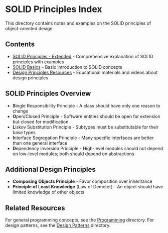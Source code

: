 # SOLID Principles Index

This directory contains notes and examples on the SOLID principles of object-oriented design.

## Contents

- [SOLID Principles - Extended](SOLID_Principles_Extended.md) - Comprehensive explanation of SOLID principles with examples
- [SOLID Basics](solid.md) - Basic introduction to SOLID concepts
- [Design Principles Resources](Design_Principles_Resources.md) - Educational materials and videos about design principles

## SOLID Principles Overview

- **S**ingle Responsibility Principle - A class should have only one reason to change
- **O**pen/Closed Principle - Software entities should be open for extension but closed for modification
- **L**iskov Substitution Principle - Subtypes must be substitutable for their base types
- **I**nterface Segregation Principle - Many specific interfaces are better than one general interface
- **D**ependency Inversion Principle - High-level modules should not depend on low-level modules; both should depend on abstractions

## Additional Design Principles

- **Composing Objects Principle** - Favor composition over inheritance
- **Principle of Least Knowledge** (Law of Demeter) - An object should have limited knowledge of other objects

## Related Resources

For general programming concepts, see the [Programming](../Programming/INDEX.md) directory.
For design patterns, see the [Design Patterns](../Design%20Patterns/INDEX.md) directory. 